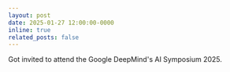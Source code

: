 ```yaml
---
layout: post
date: 2025-01-27 12:00:00-0000
inline: true
related_posts: false
---
```


Got invited to attend the Google DeepMind's AI Symposium 2025.
